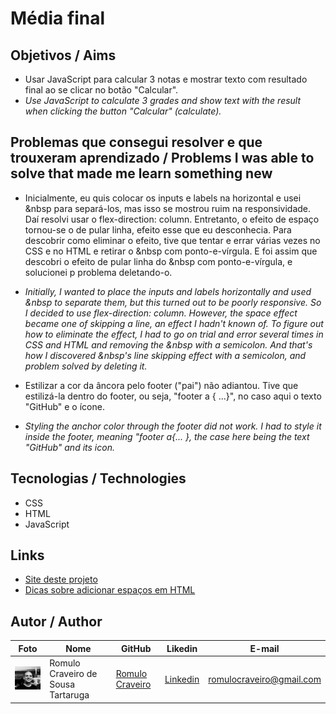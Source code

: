# Média final

## Objetivos / Aims

* Usar JavaScript para calcular 3 notas e mostrar texto com resultado final ao se clicar no botão "Calcular".
* <i> Use JavaScript to calculate 3 grades and show text with the result when clicking the button "Calcular" (calculate).</i>

## Problemas que consegui resolver e que trouxeram aprendizado / Problems I was able to solve that made me learn something new

* Inicialmente, eu quis colocar os inputs e labels na horizontal e usei &nbsp para separá-los, mas isso se mostrou ruim na responsividade. Daí resolvi usar o flex-direction: column. Entretanto, o efeito de espaço tornou-se o de pular linha, efeito esse que eu desconhecia. Para descobrir como eliminar o efeito, tive que tentar e errar várias vezes no CSS e no HTML e retirar o &nbsp com ponto-e-vírgula. E foi assim que descobri o efeito de pular linha do &nbsp com ponto-e-vírgula, e solucionei p problema deletando-o.

* _Initially, I wanted to place the inputs and labels horizontally and used &nbsp to separate them, but this turned out to be poorly responsive. So I decided to use flex-direction: column. However, the space effect became one of skipping a line, an effect I hadn't known of. To figure out how to eliminate the effect, I had to go on trial and error several times in CSS and HTML and removing the &nbsp with a semicolon. And that's how I discovered &nbsp's line skipping effect with a semicolon, and problem solved by deleting it._

* Estilizar a cor da âncora pelo footer ("pai") não adiantou. Tive que estilizá-la dentro do footer, ou seja, "footer a { ...}", no caso aqui o texto "GitHub" e o ícone.

* _Styling the anchor color through the footer did not work. I had to style it inside the footer, meaning "footer a{... }, the case here being the text "GitHub" and its icon._

  
## Tecnologias / Technologies

* CSS
* HTML
* JavaScript

## Links 

* [Site deste projeto](https://romulocraveiro.github.io/medianotasjs/)
* [Dicas sobre adicionar espaços em HTML](https://www.javatpoint.com/how-to-add-space-in-html)

## Autor / Author

| Foto                                                   | Nome                               | GitHub                                               | Likedin                                                 | E-mail                   |
| ------------------------------------------------------ | ---------------------------------- | ---------------------------------------------------- | ------------------------------------------------------- | ------------------------ |
| <img src="./fotogit.jpeg" width="100px"> | Romulo Craveiro de Sousa Tartaruga | [Romulo Craveiro](https://github.com/romulocraveiro) | [Linkedin](https://www.linkedin.com/in/romulocraveiro/) | romulocraveiro@gmail.com |